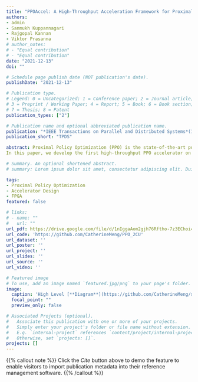 ```yaml
---
title: "PPOAccel: A High-Throughput Acceleration Framework for Proximal Policy Optimization"
authors:
- admin
- Sanmukh Kuppannagari
- Rajgopal Kannan
- Viktor Prasanna
# author_notes:
# - "Equal contribution"
# - "Equal contribution"
date: "2021-12-13"
doi: ""

# Schedule page publish date (NOT publication's date).
publishDate: "2021-12-13"

# Publication type.
# Legend: 0 = Uncategorized; 1 = Conference paper; 2 = Journal article;
# 3 = Preprint / Working Paper; 4 = Report; 5 = Book; 6 = Book section;
# 7 = Thesis; 8 = Patent
publication_types: ["2"]

# Publication name and optional abbreviated publication name.
publication: "*IEEE Transactions on Parallel and Distributed Systems*(1)"
publication_short: "TPDS"

abstract: Proximal Policy Optimization (PPO) is the state-of-the-art policy optimization based RL algorithm which achieves superior overall performance on various benchmarks. A PPO agent iteratively optimizes its policy - a function which chooses optimal actions approximated by a DNN, with each iteration consisting of two computationally intensive phases: Sample Generation - where agents inference on its policy and interact with the environment to collect data, and Model Update - where the policy is trained using the collected data. 
In this paper, we develop the first high-throughput PPO accelerator on CPU-FPGA heterogeneous platform. 

# Summary. An optional shortened abstract.
# summary: Lorem ipsum dolor sit amet, consectetur adipiscing elit. Duis posuere tellus ac convallis placerat. Proin tincidunt magna sed ex sollicitudin condimentum.

tags:
- Proximal Policy Optimization
- Accelerator Design
- FPGA
featured: false

# links:
# - name: ""
#   url: ""
url_pdf: https://drive.google.com/file/d/1nIggaAom2gjh76Rftho-7z3EChoi43nM/view?usp=sharing
url_code: 'https://github.com/CatherineMeng/PPO_2CU'
url_dataset: ''
url_poster: ''
url_project: ''
url_slides: ''
url_source: ''
url_video: ''

# Featured image
# To use, add an image named `featured.jpg/png` to your page's folder. 
image:
  caption: 'High Level [**Diagram**](https://github.com/CatherineMeng/site-academic/blob/main/images/overview_ppoaccel.png)'
  focal_point: ""
  preview_only: false

# Associated Projects (optional).
#   Associate this publication with one or more of your projects.
#   Simply enter your project's folder or file name without extension.
#   E.g. `internal-project` references `content/project/internal-project/index.md`.
#   Otherwise, set `projects: []`.
projects: []
---
```


{{% callout note %}}
Click the *Cite* button above to demo the feature to enable visitors to import publication metadata into their reference management software.
{{% /callout %}}


